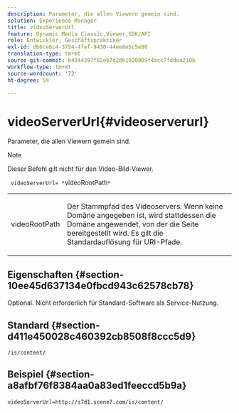 ```yaml
---
description: Parameter, die allen Viewern gemein sind.
solution: Experience Manager
title: videoServerUrl
feature: Dynamic Media Classic,Viewer,SDK/API
role: Entwickler, Geschäftspraktiker
exl-id: db0ce8c4-3754-4fef-9430-44ee8e5c5e80
translation-type: tm+mt
source-git-commit: b4344397f82eb7d2d61020909f4acc7fddea210b
workflow-type: tm+mt
source-wordcount: '72'
ht-degree: 5%

---
```


# videoServerUrl{#videoserverurl}

Parameter, die allen Viewern gemein sind.

>[!NOTE]
>
>Dieser Befehl gilt nicht für den Video-Bild-Viewer.

` videoServerUrl= *`videoRootPath`*`

<table id="table_9B98C97485DD4DEB8A6ECBCE8DF6B886"> 
 <tbody> 
  <tr> 
   <td colname="col1"> <p> <span class="codeph"> <span class="varname"> videoRootPath</span> </span> </p> </td> 
   <td colname="col2"> <p> Der Stammpfad des Videoservers. Wenn keine Domäne angegeben ist, wird stattdessen die Domäne angewendet, von der die Seite bereitgestellt wird. Es gilt die Standardauflösung für URI-Pfade. </p> </td> 
  </tr> 
 </tbody> 
</table>

## Eigenschaften {#section-10ee45d637134e0fbcd943c62578cb78}

Optional. Nicht erforderlich für Standard-Software als Service-Nutzung.

## Standard {#section-d411e450028c460392cb8508f8ccc5d9}

`/is/content/`

## Beispiel {#section-a8afbf76f8384aa0a83ed1feeccd5b9a}

```
videoServerUrl=http://s7d1.scene7.com/is/content/
```
